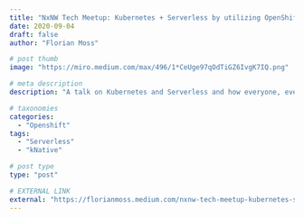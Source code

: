 ```yaml
---
title: "NxNW Tech Meetup: Kubernetes + Serverless by utilizing OpenShift"
date: 2020-09-04
draft: false
author: "Florian Moss"

# post thumb
image: "https://miro.medium.com/max/496/1*CeUge97qOdTiGZ6IvgK7IQ.png"

# meta description
description: "A talk on Kubernetes and Serverless and how everyone, even with no prior knowledge about Kubernetes, can utilize those technologies by using OpenShift "

# taxonomies
categories:
  - "Openshift"
tags:
  - "Serverless"
  - "kNative"

# post type
type: "post"

# EXTERNAL LINK
external: "https://florianmoss.medium.com/nxnw-tech-meetup-kubernetes-serverless-by-utilizing-openshift-2f817d19eb6"
---
```

